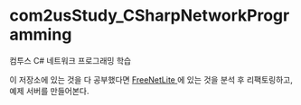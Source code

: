 # com2usStudy_CSharpNetworkProgramming
컴투스 C# 네트워크 프로그래밍 학습
  
  
이 저장소에 있는 것을 다 공부했다면 [FreeNetLite ](https://github.com/jacking75/FreeNetLite)에 있는 것을 분석 후 리팩토링하고, 예제 서버를 만들어본다.  
  